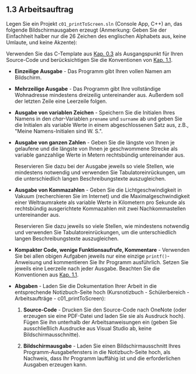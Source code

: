 ## 1.3 Arbeitsauftrag

Legen Sie ein Projekt `c01_printToScreen.sln` (Console App, C++) an, das folgende Bildschirmausgaben erzeugt (Anmerkung: Geben Sie der Einfachheit halber nur die 26 Zeichen des englischen Alphabets aus, keine Umlaute, und keine Akzente):

Verwenden Sie das C-Template aus [Kap. 0.3](../00-preset/c00.03_C-template.md) als Ausgangspunkt für Ihren Source-Code und berücksichtigen Sie die Konventionen von [Kap. 1.1](./c01.01_Bildschirmausgaben.md).
	
- **Einzeilige Ausgabe** - Das Programm gibt Ihren vollen Namen am Bildschirm.
	
- **Mehrzeilige Ausgabe** - Das Programm gibt Ihre vollständige Wohnadresse mindestens dreizeilig untereinander aus. Außerdem soll der letzten Zeile eine Leerzeile folgen.
	
- **Ausgabe von variablen Zeichen** - Speichern Sie die Initialen Ihres Namens in den *char*-Variablen `prename` und `surname` ab und geben Sie die Initialen als variable Werte in einem abgeschlossenen Satz aus, z.B., "Meine Namens-Initialen sind W. S.".
	
- **Ausgabe von ganzen Zahlen** - Geben Sie die längste von Ihnen je gelaufene und die längste von Ihnen je geschwommene Strecke als variable ganzzahlige Werte in Metern rechtsbündig untereinander aus.

    Reservieren Sie dazu bei der Ausgabe jeweils so viele Stellen, wie mindestens notwendig und verwenden Sie Tabulatoreinrückungen, um die unterschiedlich langen Beschreibungstexte auszugleichen.
	
- **Ausgabe von Kommazahlen** - Geben Sie die Lichtgeschwindigkeit in Vakuum (recherchieren Sie im Internet) und die Maximalgeschwindigkeit einer Weltraumrakete als variable Werte in Kilometern pro Sekunde als rechtsbündig ausgerichtete Kommazahlen mit zwei Nachkommastellen untereinander aus.
    
    Reservieren Sie dazu jeweils so viele Stellen, wie mindestens notwendig und verwenden Sie Tabulatoreinrückungen, um die unterschiedlich langen Beschreibungstexte auszugleichen.
	
- **Kompakter Code, wenige Funktionsaufrufe, Kommentare** - Verwenden Sie bei allen obigen Aufgaben jeweils nur eine einzige `printf()`-Anweisung und kommentieren Sie Ihr Programm ausführlich. Setzen Sie jeweils eine Leerzeile nach jeder Ausgabe. Beachten Sie die Konventionen aus [Kap. 1.1](./c01.01_Bildschirmausgaben.md).
	
- **Abgaben** - Laden Sie die Dokumentation Ihrer Arbeit in die entsprechende Notizbuch-Seite hoch (Kursnotizbuch - Schülerbereich - Arbeitsaufträge - c01_printToScreen):

	1. **Source-Code** - Drucken Sie den Source-Code nach OneNote (oder erzeugen sie eine PDF-Datei und laden Sie sie als Ausdruck hoch). Fügen Sie ihn unterhalb der Arbeitsanweisungen ein (geben Sie ausschließlich Ausdrucke aus Visual Studio ab, keine Bildschirmausschnitte).
	
	2. **Bildschirmausgabe** - Laden Sie einen Bildschirmausschnitt Ihres Programm-Ausgabefensters in die Notizbuch-Seite hoch, als Nachweis, dass Ihr Programm lauffähig ist und die erforderlichen Ausgaben erzeugen kann.
